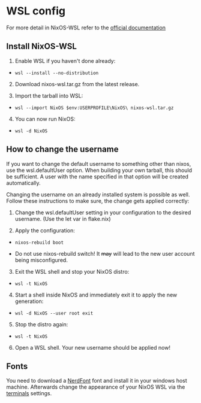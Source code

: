 # WSL config

For more detail in NixOS-WSL refer to the [official documentation](https://nix-community.github.io/NixOS-WSL/install.html)

## Install NixOS-WSL

 1. Enable WSL if you haven't done already:

 - `wsl --install --no-distribution`

 2. Download nixos-wsl.tar.gz from the latest release.

 3. Import the tarball into WSL:

 - `wsl --import NixOS $env:USERPROFILE\NixOS\ nixos-wsl.tar.gz`

 4. You can now run NixOS:

 - `wsl -d NixOS`

## How to change the username

If you want to change the default username to something other than nixos, use the wsl.defaultUser option. When building your own tarball, this should be sufficient. A user with the name specified in that option will be created automatically.

Changing the username on an already installed system is possible as well. Follow these instructions to make sure, the change gets applied correctly:

 1. Change the wsl.defaultUser setting in your configuration to the desired username. (Use the let var in flake.nix) 

 2. Apply the configuration:
 
 - `nixos-rebuild boot`
    
 - Do not use nixos-rebuild switch! It ~~may~~ will lead to the new user account being misconfigured.

 3. Exit the WSL shell and stop your NixOS distro:

 - `wsl -t NixOS`
    
 4. Start a shell inside NixOS and immediately exit it to apply the new generation:
   
 - `wsl -d NixOS --user root exit`

 5. Stop the distro again:
   
 - `wsl -t NixOS`

 6. Open a WSL shell. Your new username should be applied now!

## Fonts

You need to download a [NerdFont](https://www.nerdfonts.com/font-downloads) font and install it in your windows host machine. 
Afterwards change the appearance of your NixOS WSL via the [terminals](https://github.com/microsoft/terminal) settings.
